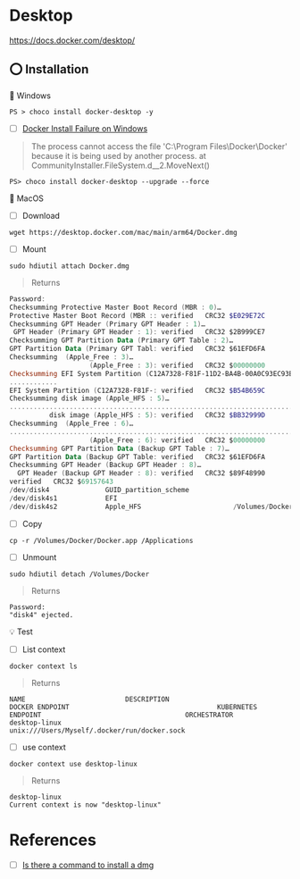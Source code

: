 # Desktop


https://docs.docker.com/desktop/

## :o: Installation

:pushpin: Windows

```
PS > choco install docker-desktop -y
```

- [ ] [Docker Install Failure on Windows](https://github.com/docker/for-win/issues/9758)


> The process cannot access the file 'C:\Program Files\Docker\Docker' because it is being used by another process.
>   at CommunityInstaller.FileSystem.<Delete>d__2.MoveNext()
  
```
PS> choco install docker-desktop --upgrade --force 
```

:pushpin: MacOS

- [ ] Download
  
```
wget https://desktop.docker.com/mac/main/arm64/Docker.dmg
```

- [ ] Mount

```
sudo hdiutil attach Docker.dmg
```
> Returns
```powershell
Password:
Checksumming Protective Master Boot Record (MBR : 0)…
Protective Master Boot Record (MBR :: verified   CRC32 $E029E72C
Checksumming GPT Header (Primary GPT Header : 1)…
 GPT Header (Primary GPT Header : 1): verified   CRC32 $2B999CE7
Checksumming GPT Partition Data (Primary GPT Table : 2)…
GPT Partition Data (Primary GPT Tabl: verified   CRC32 $61EFD6FA
Checksumming  (Apple_Free : 3)…
                    (Apple_Free : 3): verified   CRC32 $00000000
Checksumming EFI System Partition (C12A7328-F81F-11D2-BA4B-00A0C93EC93B : 4)…
............
EFI System Partition (C12A7328-F81F-: verified   CRC32 $B54B659C
Checksumming disk image (Apple_HFS : 5)…
....................................................................................................................................
          disk image (Apple_HFS : 5): verified   CRC32 $BB32999D
Checksumming  (Apple_Free : 6)…
............................................................................................................................................
                    (Apple_Free : 6): verified   CRC32 $00000000
Checksumming GPT Partition Data (Backup GPT Table : 7)…
GPT Partition Data (Backup GPT Table: verified   CRC32 $61EFD6FA
Checksumming GPT Header (Backup GPT Header : 8)…
  GPT Header (Backup GPT Header : 8): verified   CRC32 $89F48990
verified   CRC32 $69157643
/dev/disk4          	GUID_partition_scheme          	
/dev/disk4s1        	EFI                            	
/dev/disk4s2        	Apple_HFS                      	/Volumes/Docker
```

- [ ] Copy
  
```
cp -r /Volumes/Docker/Docker.app /Applications
```

- [ ] Unmount

```
sudo hdiutil detach /Volumes/Docker 
```
> Returns
```
Password:
"disk4" ejected.
```

:bulb: Test 

- [ ] List context
  
```
docker context ls
```
> Returns  
```
NAME                         DESCRIPTION                               DOCKER ENDPOINT                                     KUBERNETES ENDPOINT                                    ORCHESTRATOR
desktop-linux                                                          unix:///Users/Myself/.docker/run/docker.sock
```                                                

- [ ] use context
  
```
docker context use desktop-linux
```
> Returns
```
desktop-linux
Current context is now "desktop-linux"  
```
  
# References
  
- [ ] [Is there a command to install a dmg](https://apple.stackexchange.com/questions/73926/is-there-a-command-to-install-a-dmg)
